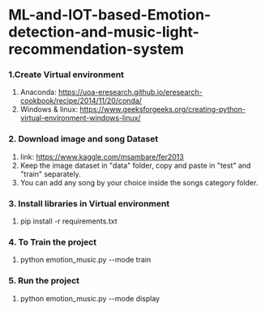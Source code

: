 # ML-and-IOT-based-Emotion-detection-and-music-light-recommendation-system

### 1.Create Virtual environment
1. Anaconda: https://uoa-eresearch.github.io/eresearch-cookbook/recipe/2014/11/20/conda/
2. Windows & linux: https://www.geeksforgeeks.org/creating-python-virtual-environment-windows-linux/

### 2. Download image and song Dataset
1. link: https://www.kaggle.com/msambare/fer2013
2. Keep the image dataset in "data" folder, copy and paste in "test" and "train" separately.
3. You can add any song by your choice inside the songs category folder.

### 3. Install libraries in Virtual environment
1. pip install -r requirements.txt

### 4. To Train the project
1. python emotion_music.py --mode train

### 5. Run the project
1. python emotion_music.py --mode display
